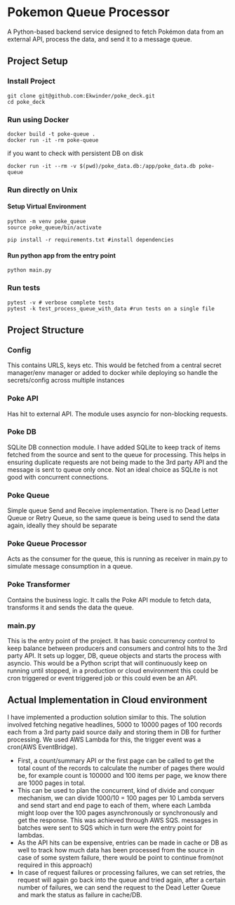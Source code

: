 # Pokemon Queue Processor

A Python-based backend service designed to fetch Pokémon data from an external API, process the data, and send it to a
message queue.

## Project Setup

### Install Project

    git clone git@github.com:Ekwinder/poke_deck.git
    cd poke_deck

### Run using Docker

    docker build -t poke-queue .
    docker run -it -rm poke-queue

if you want to check with persistent DB on disk

    docker run -it --rm -v $(pwd)/poke_data.db:/app/poke_data.db poke-queue

### Run directly on Unix

#### Setup Virtual Environment

    python -m venv poke_queue
    source poke_queue/bin/activate
    
    pip install -r requirements.txt #install dependencies

#### Run python app from the entry point

    python main.py

### Run tests

    pytest -v # verbose complete tests
    pytest -k test_process_queue_with_data #run tests on a single file

## Project Structure

### Config

This contains URLS, keys etc. This would be fetched from a central secret manager/env manager
or added to docker while deploying so handle the secrets/config across multiple instances

### Poke API

Has hit to external API. The module uses asyncio for non-blocking requests.

### Poke DB

SQLite DB connection module. I have added SQLite to keep track of items fetched from the source and sent
to the queue for processing. This helps in ensuring duplicate requests are not being made to the 3rd party
API and the message is sent to queue only once. Not an ideal choice as SQLite is not good with concurrent connections.

### Poke Queue

Simple queue Send and Receive implementation. There is no Dead Letter Queue or Retry Queue, so the same queue is being
used to send the data again, ideally they should be separate

### Poke Queue Processor

Acts as the consumer for the queue, this is running as receiver in main.py to simulate message consumption
in a queue.

### Poke Transformer

Contains the business logic. It calls the Poke API module to fetch data, transforms it and sends the
data the queue.

### main.py

This is the entry point of the project. It has basic concurrency control to keep balance between producers and consumers
and control hits to the 3rd party API. It sets up logger, DB, queue objects and starts the process with asyncio.
This would be a Python script that will continuously keep on running until stopped, in a production or cloud
environment this could be cron triggered or event triggered job or this could even be an API.

## Actual Implementation in Cloud environment

I have implemented a production solution similar to this. The solution involved fetching negative headlines,
5000 to 10000 pages of 100 records each from a 3rd party paid source daily and storing them in DB for further
processing.
We used AWS Lambda for this, the trigger event was a cron(AWS EventBridge).

* First, a count/summary API or the first page can be called to get the total count of the records to calculate the
  number of pages there would be, for example count is 100000 and 100 items per page, we know there are 1000 pages in
  total.
* This can be used to plan the concurrent, kind of divide and conquer mechanism, we can divide 1000/10 = 100 pages per
  10 Lambda servers and send start and end page to each of them, where each Lambda might loop over the 100 pages
  asynchronously or synchronously and get the response. This was achieved through AWS SQS. messages in batches were sent
  to SQS which in turn were the entry point for lambdas.
* As the API hits can be expensive, entries can be made in cache or DB as well to track how much data has been processed
  from the source in case of some system failure, there would be point to continue from(not required in this approach)
* In case of request failures or processing failures, we can set retries, the request will again go back into the queue
  and tried again, after a certain number of failures, we can send the request to the Dead Letter Queue and mark the status
  as failure in cache/DB.


